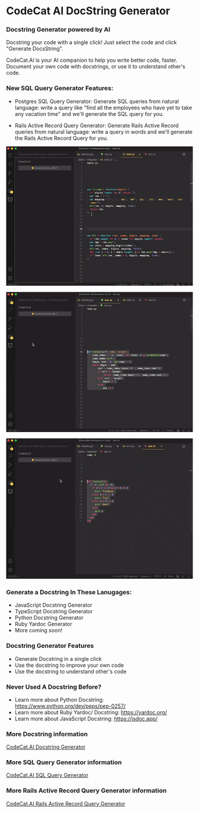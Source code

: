 # CodeCat AI DocString Generator


### Docstring Generator powered by AI

Docstring your code with a single click! Just select the code and click "Generate DocsString".


CodeCat.AI is your AI companion to help you write better code, faster. Document your own code with docstrings, or use it to understand other's code.

### New SQL Query Generator Features:

- Postgres SQL Query Generator: Generate SQL queries from natural language: write a query like "find all the employees who have yet to take any vacation time" and we'll generate the SQL query for you.

- Rails Active Record Query Generator: Generate Rails Active Record queries from natural language: write a query in words and we'll generate the Rails Active Record Query for you. 



[![Docstring 1](/assets/demo1.gif)](https://cln.sh/5285en)

[![Docstring 2](/assets/demo2.gif)](https://cln.sh/5285en)

[![Docstring 3](/assets/demo3.gif)](https://cln.sh/5285en)



### Generate a Docstring In These Lanugages:

- JavaScript Docstring Generator
- TypeScript Docstring Generator
- Python Docstring Generator
- Ruby Yardoc Generator
- More coming soon!

### Docstring Generator Features

- Generate Docstring in a single click
- Use the docstring to improve your own code
- Use the docstring to understand other's code

### Never Used A Docstring Before?

- Learn more about Python Docstring: https://www.python.org/dev/peps/pep-0257/
- Learn more about Ruby Yardoc/ Docstring: https://yardoc.org/
- Learn more about JavaScript Docstring: https://jsdoc.app/


### More Docstring information

[CodeCat.AI Docstring Generator](https://codecat.ai/?docstring)

### More SQL Query Generator information
[CodeCat.AI  SQL Query Generator](https://codecat.ai/?sql-query-generator)

### More Rails Active Record Query Generator information
[CodeCat.AI  Rails Active Record Query Generator](https://codecat.ai/?rails-active-record-query-generator)
